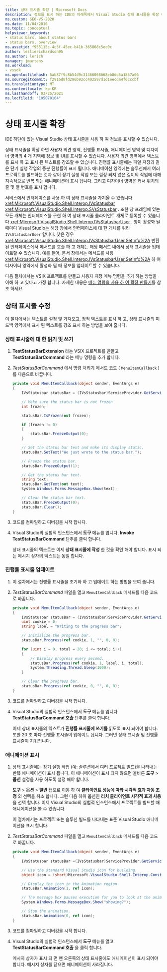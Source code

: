 ```yaml
---
title: 상태 표시줄 확장 | Microsoft Docs
description: 정보를 표시 하는 IDE의 아래쪽에서 Visual Studio 상태 표시줄을 확장 하는 방법을 알아봅니다.
ms.custom: SEO-VS-2020
ms.date: 11/04/2016
ms.topic: conceptual
helpviewer_keywords:
- status bars, about status bars
- status bars, overview
ms.assetid: f955115c-4c5f-45ec-b41b-365868c5ec0c
author: leslierichardson95
ms.author: lerich
manager: jmartens
ms.workload:
- vssdk
ms.openlocfilehash: 5ab87f9c8b54d9c31466068668eb8dd5a1857a06
ms.sourcegitcommit: f2916d8fd296b92cc402597d1d1eecda4f6cccbf
ms.translationtype: MT
ms.contentlocale: ko-KR
ms.lasthandoff: 03/25/2021
ms.locfileid: "105070104"
---
```

# <a name="extend-the-status-bar"></a>상태 표시줄 확장
IDE 하단에 있는 Visual Studio 상태 표시줄을 사용 하 여 정보를 표시할 수 있습니다.

 상태 표시줄을 확장 하면 사용자 의견 영역, 진행률 표시줄, 애니메이션 영역 및 디자이너 영역의 4 개 지역에 정보 및 UI를 표시할 수 있습니다. 사용자 의견 영역에서 텍스트를 표시 하 고 표시 된 텍스트를 강조할 수 있습니다. 진행률 표시줄에는 파일 저장과 같은 단기 실행 작업의 증분 진행률이 표시 됩니다. 애니메이션 영역에는 솔루션에서 여러 프로젝트를 빌드하는 것과 같이 장기 실행 작업 또는 결정 되지 않은 길이의 작업에 대해 지속적으로 반복 되는 애니메이션이 표시 됩니다. 그리고 디자이너 영역은 커서 위치의 줄 및 열 번호를 표시 합니다.

 서비스에서 인터페이스를 사용 하 여 상태 표시줄을 가져올 수 있습니다 <xref:Microsoft.VisualStudio.Shell.Interop.IVsStatusbar> <xref:Microsoft.VisualStudio.Shell.Interop.SVsStatusbar> . 또한 창 프레임에 있는 모든 개체는 인터페이스를 구현 하 여 상태 표시줄 클라이언트 개체로 등록할 수 있습니다 <xref:Microsoft.VisualStudio.Shell.Interop.IVsStatusbarUser> . 창이 활성화 될 때마다 Visual Studio는 해당 창에서 인터페이스에 대 한 개체를 쿼리 `IVsStatusbarUser` 합니다. 찾은 경우 <xref:Microsoft.VisualStudio.Shell.Interop.IVsStatusbarUser.SetInfo%2A> 반환 된 인터페이스에서 메서드를 호출 하 고 개체는 해당 메서드 내에서 상태 표시줄을 업데이트할 수 있습니다. 예를 들어, 문서 창에서는 메서드를 사용 <xref:Microsoft.VisualStudio.Shell.Interop.IVsStatusbarUser.SetInfo%2A> 하 여 디자이너 영역에서 활성화 될 때 정보를 업데이트할 수 있습니다.

 다음 절차에서는 VSIX 프로젝트를 만들고 사용자 지정 메뉴 명령을 추가 하는 방법을 이해 하 고 있다고 가정 합니다. 자세한 내용은 [메뉴 명령을 사용 하 여 확장 만들기](../extensibility/creating-an-extension-with-a-menu-command.md)를 참조 하세요.

## <a name="modify-the-status-bar"></a>상태 표시줄 수정
 이 절차에서는 텍스트를 설정 및 가져오고, 정적 텍스트를 표시 하 고, 상태 표시줄의 피드백 영역에서 표시 된 텍스트를 강조 표시 하는 방법을 보여 줍니다.

### <a name="read-and-write-to-the-status-bar"></a>상태 표시줄에 대 한 읽기 및 쓰기

1. **TestStatusBarExtension** 라는 VSIX 프로젝트를 만들고 **TestStatusBarCommand** 라는 메뉴 명령을 추가 합니다.

2. *TestStatusBarCommand* 에서 명령 처리기 메서드 코드 ( `MenuItemCallback` )를 다음으로 바꿉니다.

    ```csharp
    private void MenuItemCallback(object sender, EventArgs e)
    {
        IVsStatusbar statusBar = (IVsStatusbar)ServiceProvider.GetService(typeof(SVsStatusbar));

        // Make sure the status bar is not frozen
        int frozen;

        statusBar.IsFrozen(out frozen);

        if (frozen != 0)
        {
            statusBar.FreezeOutput(0);
        }

        // Set the status bar text and make its display static.
        statusBar.SetText("We just wrote to the status bar.");

        // Freeze the status bar.
        statusBar.FreezeOutput(1);

        // Get the status bar text.
        string text;
        statusBar.GetText(out text);
        System.Windows.Forms.MessageBox.Show(text);

        // Clear the status bar text.
        statusBar.FreezeOutput(0);
        statusBar.Clear();
    }
    ```

3. 코드를 컴파일하고 디버깅을 시작 합니다.

4. Visual Studio의 실험적 인스턴스에서 **도구** 메뉴를 엽니다. **Invoke TestStatusBarCommand** 단추를 클릭 합니다.

     상태 표시줄의 텍스트는 이제 **상태 표시줄에 작성** 한 것을 확인 해야 합니다. 표시 되는 메시지 상자의 텍스트는 동일 합니다.

### <a name="update-the-progress-bar"></a>진행률 표시줄 업데이트

1. 이 절차에서는 진행률 표시줄을 초기화 하 고 업데이트 하는 방법을 보여 줍니다.

2. *TestStatusBarCommand* 파일을 열고 `MenuItemCallback` 메서드를 다음 코드로 바꿉니다.

    ```csharp
    private void MenuItemCallback(object sender, EventArgs e)
    {
        IVsStatusbar statusBar = (IVsStatusbar)ServiceProvider.GetService(typeof(SVsStatusbar));
        uint cookie = 0;
        string label = "Writing to the progress bar";

        // Initialize the progress bar.
        statusBar.Progress(ref cookie, 1, "", 0, 0);

        for (uint i = 0, total = 20; i <= total; i++)
        {
            // Display progress every second.
            statusBar.Progress(ref cookie, 1, label, i, total);
            System.Threading.Thread.Sleep(1000);
        }

        // Clear the progress bar.
        statusBar.Progress(ref cookie, 0, "", 0, 0);
    }
    ```

3. 코드를 컴파일하고 디버깅을 시작 합니다.

4. Visual Studio의 실험적 인스턴스에서 **도구** 메뉴를 엽니다. **TestStatusBarCommand 호출** 단추를 클릭 합니다.

     이제 상태 표시줄의 텍스트가 **진행률 표시줄에 쓰기를** 읽도록 표시 되어야 합니다. 또한 20 초 마다 진행률 표시줄이 업데이트 됩니다. 그러면 상태 표시줄 및 진행률 표시줄이 지워집니다.

### <a name="display-an-animation"></a>애니메이션 표시

1. 상태 표시줄에는 장기 실행 작업 (예: 솔루션에서 여러 프로젝트 빌드)을 나타내는 반복 애니메이션이 표시 됩니다. 이 애니메이션이 표시 되지 않으면 올바른 **도구**  >  **옵션** 설정을 사용 하도록 설정 해야 합니다.

     **도구**  >  **옵션**  >  **일반** 탭으로 이동 하 여 **클라이언트 성능에 따라 시각적 효과 자동 조정** 의 선택을 취소 합니다. 그런 다음 하위 옵션인 **리치 클라이언트 시각적 효과 사용** 을 선택 합니다. 이제 Visual Studio의 실험적 인스턴스에서 프로젝트를 빌드할 때 애니메이션을 볼 수 있습니다.

     이 절차에서는 프로젝트 또는 솔루션 빌드를 나타내는 표준 Visual Studio 애니메이션을 표시 합니다.

2. *TestStatusBarCommand* 파일을 열고 `MenuItemCallback` 메서드를 다음 코드로 바꿉니다.

    ```csharp
    private void MenuItemCallback(object sender, EventArgs e)
    {
        IVsStatusbar statusBar =(IVsStatusbar)ServiceProvider.GetService(typeof(SVsStatusbar));

        // Use the standard Visual Studio icon for building.
        object icon = (short)Microsoft.VisualStudio.Shell.Interop.Constants.SBAI_Build;

        // Display the icon in the Animation region.
        statusBar.Animation(1, ref icon);

        // The message box pauses execution for you to look at the animation.
        System.Windows.Forms.MessageBox.Show("showing?");

        // Stop the animation.
        statusBar.Animation(0, ref icon);
    }
    ```

3. 코드를 컴파일하고 디버깅을 시작 합니다.

4. Visual Studio의 실험적 인스턴스에서 **도구** 메뉴를 열고 **TestStatusBarCommand 호출** 을 클릭 합니다.

     메시지 상자가 표시 되 면 맨 오른쪽의 상태 표시줄에도 애니메이션이 표시 되어야 합니다. 메시지 상자를 닫으면 애니메이션이 사라집니다.
